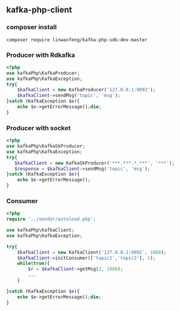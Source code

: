 ## kafka-php-client

### composer install
`composer require linwanfeng/kafka-php-sdk:dev-master`

### Producer with Rdkafka
```php
<?php
use kafkaPhp\KafkaProducer;
use kafkaPhp\KafkaException;
try{
    $kafkaClient = new KafkaProducer('127.0.0.1:9092');
    $kafkaClient->sendMsg('topic', 'msg');
}catch (KafkaException $e){
    echo $e->getErrorMessage();die;
}
```
### Producer with socket
```php
<?php
use kafkaPhp\KafkaSkProducer;
use kafkaPhp\KafkaException;
try{
   $kafkaClient = new KafkaSkProducer('***.***.*.***', '***');
   $response = $kafkaClient->sendMsg('topic', 'msg');
}catch (KafkaException $e){
    echo $e->getErrorMessage();
}
```
### Consumer
```php
<?php
require '../vendor/autoload.php';

use kafkaPhp\KafkaClient;
use kafkaPhp\KafkaException;

try{
    $kafkaClient = new KafkaClient('127.0.0.1:9092', 1000);
    $kafkaClient->initConsumer(['topic1','topic2'], 1);
    while(true){
        $r = $kafkaClient->getMsg(2, 1000);
        ...
    }

}catch (KafkaException $e){
    echo $e->getErrorMessage();die;
}
```